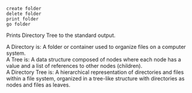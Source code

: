 `create folder`  
`delete folder`  
`print folder`  
`go folder`  

Prints Directory Tree to the standard output.

A Directory is: A folder or container used to organize files on a computer system.  
A Tree is: A data structure composed of nodes where each node has a value and a list of references to other nodes (children).  
A Directory Tree is: A hierarchical representation of directories and files within a file system, organized in a tree-like structure with directories as nodes and files as leaves.  





